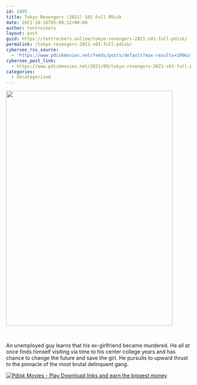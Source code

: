 ```yaml
---
id: 2495
title: Tokyo Revengers (2021) S01 Full PDisk
date: 2021-10-16T05:09:12+00:00
author: tentrockers
layout: post
guid: https://tentrockers.online/tokyo-revengers-2021-s01-full-pdisk/
permalink: /tokyo-revengers-2021-s01-full-pdisk/
cyberseo_rss_source:
  - 'https://www.pdiskmovies.net/feeds/posts/default?max-results=100&start-index=301'
cyberseo_post_link:
  - https://www.pdiskmovies.net/2021/09/tokyo-revengers-2021-s01-full-pdisk.html
categories:
  - Uncategorized
---
```

<div class="separator">
  <a href="https://1.bp.blogspot.com/-5QVtfzXSX0w/YUs_fWFTVSI/AAAAAAAAAT0/8biFt-gHI3ovy-GusG9Jwke0yVHyfh2fwCLcBGAsYHQ/s1130/Tokyo%2BRevengers%2B%25282021%2529%2BS01%2BFull%2BPDisk.jpg" imageanchor="1"><img loading="lazy" border="0" data-original-height="1130" data-original-width="800" height="640" src="https://1.bp.blogspot.com/-5QVtfzXSX0w/YUs_fWFTVSI/AAAAAAAAAT0/8biFt-gHI3ovy-GusG9Jwke0yVHyfh2fwCLcBGAsYHQ/w454-h640/Tokyo%2BRevengers%2B%25282021%2529%2BS01%2BFull%2BPDisk.jpg" width="454" /></a>
</div>

<span><br /></span>

<div>
  <span>An unemployed guy learns that his ex-girlfriend became murdered. He all at once finds himself visiting via time to his center college years and has chance to change the future and save the girl. He pursuits to upward thrust to the pinnacle of the most brutal delinquent gang.</span>
</div>

[![](https://1.bp.blogspot.com/-a93bp85aB6g/YUXjACCiX3I/AAAAAAAAbQE/GHmPI7h0af0tqn6tYzd0cdrDv9Hu9LUSACLcBGAsYHQ/s16000/Play_it_New-removebg-preview.png "Pdisk Movies - Play Download links and earn the biggest money")](https://www.pdiskmovies.net/p/tokyo-revengers-2021.html?m=1)